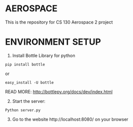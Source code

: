 AEROSPACE
=========

This is the repository for CS 130 Aerospace 2 project

ENVIRONMENT SETUP
=================
1. Install Bottle Library for python
  ```
  pip install bottle
  ```
  or
  ```
  easy_install -U bottle
  ```
  READ MORE: http://bottlepy.org/docs/dev/index.html

2. Start the server:
  ```
  Python server.py
  ```
3. Go to the website http://localhost:8080/ on your browser


